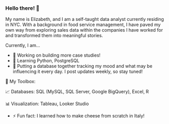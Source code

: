 ### Hello there! 👋
My name is Elizabeth, and I am a self-taught data analyst currently residing in NYC. With a background in food service management, I have paved my own way from exploring sales data within the companies I have worked for and transformed them into meaningful stories.

Currently, I am...
- 🔭 Working on building more case studies!
- 🌱 Learning Python, PostgreSQL
- :memo: Putting a database together tracking my mood and what may be influencing it every day. I post updates weekly, so stay tuned! 

:wrench: My Toolbox:

:chart_with_upwards_trend: Databases: SQL (MySQL, SQL Server, Google BigQuery), Excel, R

:bar_chart: Visualization: Tableau, Looker Studio

- ⚡ Fun fact: I learned how to make cheese from scratch in Italy! 

